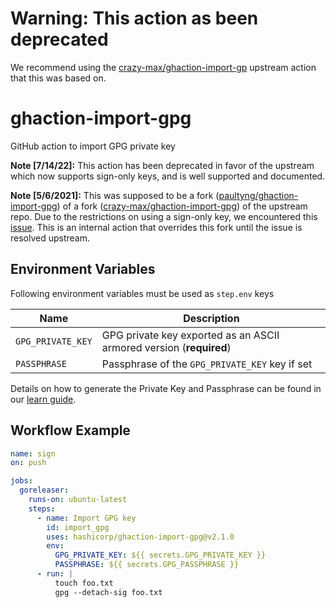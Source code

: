 # Warning: This action as been deprecated

We recommend using the [crazy-max/ghaction-import-gp](https://github.com/crazy-max/ghaction-import-gp) upstream action that this was based on.

# ghaction-import-gpg
GitHub action to import GPG private key

**Note [7/14/22]:** This action has been deprecated in favor of the upstream which now supports sign-only keys, and is well supported and documented.

**Note [5/6/2021]:** This was supposed to be a fork ([paultyng/ghaction-import-gpg](https://github.com/paultyng/ghaction-import-gpg)) of a fork ([crazy-max/ghaction-import-gpg](https://github.com/crazy-max/ghaction-import-gpg)) of the upstream repo. Due to the restrictions on using a sign-only key, we encountered this [issue](https://github.com/crazy-max/ghaction-import-gpg/issues/58). This is an internal action that overrides this fork until the issue is resolved upstream.
## Environment Variables

Following environment variables must be used as `step.env` keys

| Name               | Description                           |
|--------------------|---------------------------------------|
| `GPG_PRIVATE_KEY`  | GPG private key exported as an ASCII armored version (**required**) |
| `PASSPHRASE`       | Passphrase of the `GPG_PRIVATE_KEY` key if set |

Details on how to generate the Private Key and Passphrase can be found in our [learn guide](https://learn.hashicorp.com/tutorials/terraform/provider-release-publish?in=terraform/providers#generate-gpg-signing-key).

## Workflow Example

```yaml
name: sign
on: push

jobs:
  goreleaser:
    runs-on: ubuntu-latest
    steps:
      - name: Import GPG key
        id: import_gpg
        uses: hashicorp/ghaction-import-gpg@v2.1.0
        env:
          GPG_PRIVATE_KEY: ${{ secrets.GPG_PRIVATE_KEY }}
          PASSPHRASE: ${{ secrets.GPG_PASSPHRASE }}
      - run: |
          touch foo.txt
          gpg --detach-sig foo.txt
```

